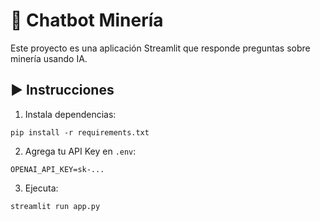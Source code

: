 # 🤖 Chatbot Minería

Este proyecto es una aplicación Streamlit que responde preguntas sobre minería usando IA.

## ▶️ Instrucciones
1. Instala dependencias:
```
pip install -r requirements.txt
```

2. Agrega tu API Key en `.env`:
```
OPENAI_API_KEY=sk-...
```

3. Ejecuta:
```
streamlit run app.py
```

